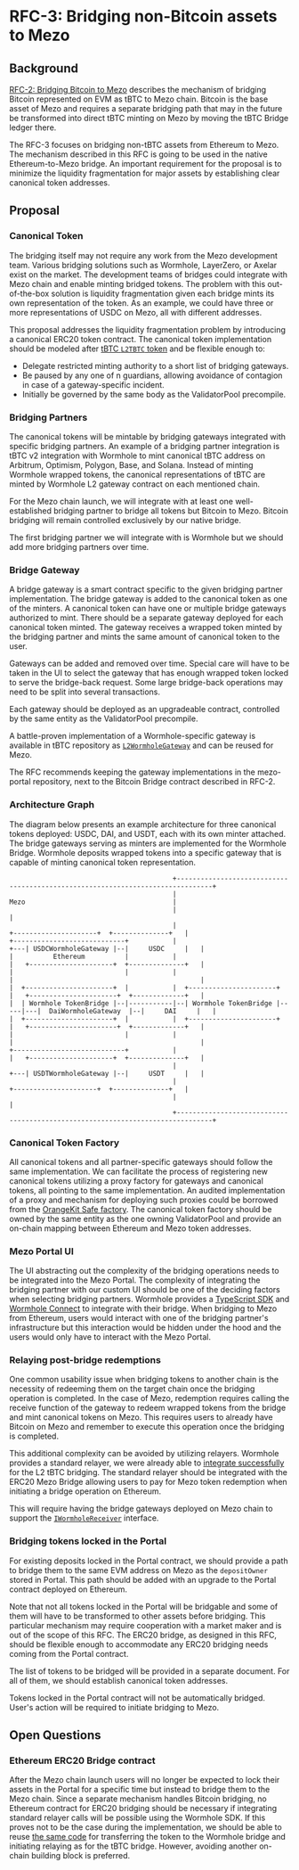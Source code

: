 # RFC-3: Bridging non-Bitcoin assets to Mezo

## Background

[RFC-2: Bridging Bitcoin to Mezo](./rfc-2.md) describes the mechanism of
bridging Bitcoin represented on EVM as tBTC to Mezo chain. Bitcoin is the base
asset of Mezo and requires a separate bridging path that may in the future be
transformed into direct tBTC minting on Mezo by moving the tBTC Bridge ledger
there.

The RFC-3 focuses on bridging non-tBTC assets from Ethereum to Mezo. The
mechanism described in this RFC is going to be used in the native
Ethereum-to-Mezo bridge. An important requirement for the proposal is to
minimize the liquidity fragmentation for major assets by establishing clear
canonical token addresses.

## Proposal

### Canonical Token

The bridging itself may not require any work from the Mezo development team.
Various bridging solutions such as Wormhole, LayerZero, or Axelar exist
on the market. The development teams of bridges could integrate with Mezo chain
and enable minting bridged tokens. The problem with this out-of-the-box solution
is liquidity fragmentation given each bridge mints its own representation of
the token. As an example, we could have three or more representations of USDC on
Mezo, all with different addresses.

This proposal addresses the liquidity fragmentation problem by introducing
a canonical ERC20 token contract. The canonical token implementation should be
modeled after [tBTC `L2TBTC` token](https://github.com/keep-network/tbtc-v2/blob/main/solidity/contracts/l2/L2TBTC.sol)
and be flexible enough to:

- Delegate restricted minting authority to a short list of bridging gateways.
- Be paused by any one of n guardians, allowing avoidance of contagion in case
  of a gateway-specific incident.
- Initially be governed by the same body as the ValidatorPool precompile.

### Bridging Partners

The canonical tokens will be mintable by bridging gateways integrated with
specific bridging partners. An example of a bridging partner integration is
tBTC v2 integration with Wormhole to mint canonical tBTC address on Arbitrum,
Optimism, Polygon, Base, and Solana. Instead of minting Wormhole wrapped tokens,
the canonical representations of tBTC are minted by Wormhole L2 gateway contract
on each mentioned chain.

For the Mezo chain launch, we will integrate with at least one well-established
bridging partner to bridge all tokens but Bitcoin to Mezo. Bitcoin bridging will
remain controlled exclusively by our native bridge.

The first bridging partner we will integrate with is Wormhole but we should add
more bridging partners over time.

### Bridge Gateway

A bridge gateway is a smart contract specific to the given bridging partner
implementation. The bridge gateway is added to the canonical token as one of the
minters. A canonical token can have one or multiple bridge gateways authorized
to mint. There should be a separate gateway deployed for each canonical token
minted. The gateway receives a wrapped token minted by the bridging partner and
mints the same amount of canonical token to the user.

Gateways can be added and removed over time. Special care will have to be taken
in the UI to select the gateway that has enough wrapped token locked to serve
the bridge-back request. Some large bridge-back operations may need to be split
into several transactions.

Each gateway should be deployed as an upgradeable contract, controlled by the
same entity as the ValidatorPool precompile.

A battle-proven implementation of a Wormhole-specific gateway is available in
tBTC repository as [`L2WormholeGateway`](https://github.com/keep-network/tbtc-v2/blob/main/solidity/contracts/l2/L2WormholeGateway.sol)
and can be reused for Mezo.

The RFC recommends keeping the gateway implementations in the mezo-portal
repository, next to the Bitcoin Bridge contract described in RFC-2.

### Architecture Graph

The diagram below presents an example architecture for three canonical tokens
deployed: USDC, DAI, and USDT, each with its own minter attached.
The bridge gateways serving as minters are implemented for the Wormhole Bridge.
Wormhole deposits wrapped tokens into a specific gateway that is capable of
minting canonical token representation.

```
                                         +-------------------------------------------------------------------------------+
                                         |                                      Mezo                                     |
                                         |                                                                               |
                                         |                                   +---------------------+  +--------------+   |
+----------------------------+           |                               +---| USDCWormholeGateway |--|     USDC     |   |
|          Ethereum          |           |                               |   +---------------------+  +--------------+   |
|                            |           |                               |                                               |
|  +----------------------+  |           |  +----------------------+     |   +----------------------+  +-------------+   |
|  | Wormhole TokenBridge |--|-----------|--| Wormhole TokenBridge |-----|---|  DaiWormholeGateway  |--|     DAI     |   |
|  +----------------------+  |           |  +----------------------+     |   +----------------------+  +-------------+   |
|                            |           |                               |                                               |
+----------------------------+           |                               |   +---------------------+  +--------------+   |
                                         |                               +---| USDTWormholeGateway |--|     USDT     |   |
                                         |                                   +---------------------+  +--------------+   |   
                                         |                                                                               |
                                         +-------------------------------------------------------------------------------+
```

### Canonical Token Factory

All canonical tokens and all partner-specific gateways should follow the same
implementation. We can facilitate the process of registering new canonical
tokens utilizing a proxy factory for gateways and canonical tokens, all pointing
to the same implementation. An audited implementation of a proxy and mechanism
for deploying such proxies could be borrowed from the
[OrangeKit Safe factory](https://github.com/thesis/orangekit/blob/4285a3dbacf944a43914a182ba5313ce818416b8/solidity/contracts/OrangeKitSafeFactory.sol#L270-L314).
The canonical token factory should be owned by the same entity as the one owning
ValidatorPool and provide an on-chain mapping between Ethereum and Mezo token
addresses.

### Mezo Portal UI

The UI abstracting out the complexity of the bridging operations needs to be
integrated into the Mezo Portal. The complexity of integrating the bridging
partner with our custom UI should be one of the deciding factors when selecting
bridging partners. Wormhole provides a [TypeScript SDK](https://wormhole.com/products/sdk)
and [Wormhole Connect](https://docs.wormhole.com/wormhole/wormhole-connect/overview)
to integrate with their bridge. When bridging to Mezo from Ethereum, users would
interact with one of the bridging partner's infrastructure but this interaction
would be hidden under the hood and the users would only have to interact with
the Mezo Portal.

### Relaying post-bridge redemptions

One common usability issue when bridging tokens to another chain is the
necessity of redeeming them on the target chain once the bridging operation is
completed. In the case of Mezo, redemption requires calling the receive function
of the gateway to redeem wrapped tokens from the bridge and mint canonical tokens
on Mezo. This requires users to already have Bitcoin on Mezo and remember to
execute this operation once the bridging is completed.

This additional complexity can be avoided by utilizing relayers. Wormhole
provides a standard relayer, we were already able to
[integrate successfully](https://github.com/keep-network/tbtc-v2/blob/e0a0bd46d783b616805815fc9840d5cc09fe79fd/solidity/contracts/l2/L1BitcoinDepositor.sol#L651-L660)
for the L2 tBTC bridging. The standard relayer should be integrated with the
ERC20 Mezo Bridge allowing users to pay for Mezo token redemption when
initiating a bridge operation on Ethereum.

This will require having the bridge gateways deployed on Mezo chain to support
the [`IWormholeReceiver`](https://github.com/wormhole-foundation/wormhole-solidity-sdk/blob/bacbe82e6ae3f7f5ec7cdcd7d480f1e528471bbb/src/interfaces/IWormholeReceiver.sol#L44-L50)
interface.

### Bridging tokens locked in the Portal

For existing deposits locked in the Portal contract, we should provide a path to
bridge them to the same EVM address on Mezo as the `depositOwner` stored in
Portal. This path should be added with an upgrade to the Portal contract
deployed on Ethereum.

Note that not all tokens locked in the Portal will be bridgable and some of them
will have to be transformed to other assets before bridging. This particular
mechanism may require cooperation with a market maker and is out of the scope of
this RFC. The ERC20 bridge, as designed in this RFC, should be flexible enough
to accommodate any ERC20 bridging needs coming from the Portal contract.

The list of tokens to be bridged will be provided in a separate document. For
all of them, we should establish canonical token addresses.

Tokens locked in the Portal contract will not be automatically bridged. User's
action will be required to initiate bridging to Mezo.

## Open Questions

### Ethereum ERC20 Bridge contract

After the Mezo chain launch users will no longer be expected to lock their
assets in the Portal for a specific time but instead to bridge them to the Mezo
chain. Since a separate mechanism handles Bitcoin bridging, no Ethereum contract
for ERC20 bridging should be necessary if integrating standard relayer calls
will be possible using the Wormhole SDK. If this proves not to be the case
during the implementation, we should be able to reuse
[the same code](https://github.com/keep-network/tbtc-v2/blob/e0a0bd46d783b616805815fc9840d5cc09fe79fd/solidity/contracts/l2/L1BitcoinDepositor.sol#L600)
for transferring the token to the Wormhole bridge and initiating relaying as for
the tBTC bridge. However, avoiding another on-chain building block is preferred.
